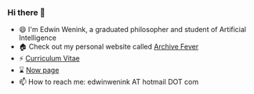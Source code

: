 ### Hi there 👋

- 😄 I'm Edwin Wenink, a graduated philosopher and student of Artificial Intelligence
- 🏠 Check out my personal website called [Archive Fever](https://www.edwinwenink.xyz)
- ⚡ [Curriculum Vitae](https://raw.githubusercontent.com/EdwinWenink/cv/main/cv.pdf)
- ⌛ [Now page](https://www.edwinwenink.xyz/now/)
- 📫 How to reach me: edwinwenink AT hotmail DOT com
  
<!--
**EdwinWenink/EdwinWenink** is a ✨ _special_ ✨ repository because its `README.md` (this file) appears on your GitHub profile.

Here are some ideas to get you started:

- 🔭 I’m currently working on ...
- 🌱 I’m currently learning ...
- 👯 I’m looking to collaborate on ...
- 🤔 I’m looking for help with ...
- 💬 Ask me about ...
- 😄 Pronouns: ...
- ⚡ Fun fact: ...
-->
